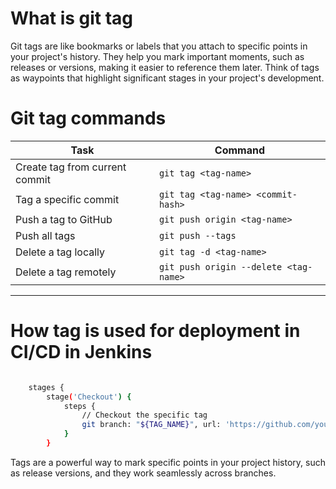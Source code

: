 # What is git tag
Git tags are like bookmarks or labels that you attach to specific points in your project's history. They help you mark important moments, such as releases or versions, making it easier to reference them later. Think of tags as waypoints that highlight significant stages in your project's development.

# Git tag commands

| Task | Command |
| --- | --- |
| Create tag from current commit | `git tag <tag-name>` |
| Tag a specific commit | `git tag <tag-name> <commit-hash>` |
| Push a tag to GitHub | `git push origin <tag-name>` |
| Push all tags | `git push --tags` |
| Delete a tag locally | `git tag -d <tag-name>` |
| Delete a tag remotely | `git push origin --delete <tag-name>` |

* * *
# How tag is used for deployment in CI/CD in Jenkins

```bash

    stages {
        stage('Checkout') {
            steps {
                // Checkout the specific tag
                git branch: "${TAG_NAME}", url: 'https://github.com/yourusername/yourrepo.git'
            }
        }

```

Tags are a powerful way to mark specific points in your project history, such as release versions, and they work seamlessly across branches.

